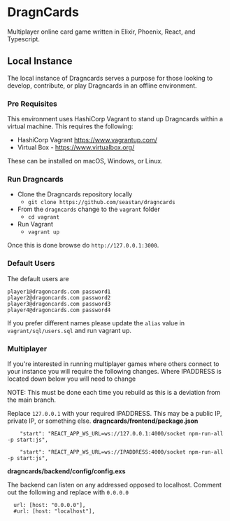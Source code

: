 # DragnCards
Multiplayer online card game written in Elixir, Phoenix, React, and Typescript.



## Local Instance

The local instance of Dragncards serves a purpose for those looking to develop, contribute, or play Dragncards in an offline environment.

### Pre Requisites

This environment uses HashiCorp Vagrant to stand up Dragncards within a virtual machine. This requires the following:

* HashiCorp Vagrant https://www.vagrantup.com/
* Virtual Box - https://www.virtualbox.org/

These can be installed on macOS, Windows, or Linux.

### Run Dragncards

- Clone the Dragncards repository locally
  - `git clone https://github.com/seastan/dragncards`
- From the `dragncards` change to the `vagrant` folder
  - `cd vagrant`
- Run Vagrant
  - `vagrant up`

Once this is done browse do `http://127.0.0.1:3000`.

### Default Users

The default users are
```
player1@dragoncards.com password1
player2@dragoncards.com password2
player3@dragoncards.com password3
player4@dragoncards.com password4
```
If you prefer different names please update the `alias` value in `vagrant/sql/users.sql` and run vagrant up.


### Multiplayer

If you're interested in running multiplayer games where others connect to your instance you will require the following changes. Where IPADDRESS is located down below you will need to change

NOTE: This must be done each time you rebuild as this is a deviation from the main branch.

Replace `127.0.0.1` with your required IPADDRESS. This may be a public IP, private IP, or something else. 
**dragncards/frontend/package.json**
```
    "start": "REACT_APP_WS_URL=ws://127.0.0.1:4000/socket npm-run-all -p start:js",
  
    "start": "REACT_APP_WS_URL=ws://IPADDRESS:4000/socket npm-run-all -p start:js",
```

**dragncards/backend/config/config.exs**

The backend can listen on any addressed opposed to localhost. Comment out the following and replace with `0.0.0.0`
```
  url: [host: "0.0.0.0"],
  #url: [host: "localhost"],
```

